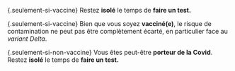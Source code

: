 {.seulement-si-vaccine} Restez **isolé** le temps de **faire un test.**

{.seulement-si-vaccine} Bien que vous soyez **vacciné(e)**, le risque de contamination ne peut pas être complètement écarté, en particulier face au *variant Delta*.

{.seulement-si-non-vaccine} Vous êtes peut-être **porteur de la Covid**. Restez **isolé** le temps de **faire un test.**